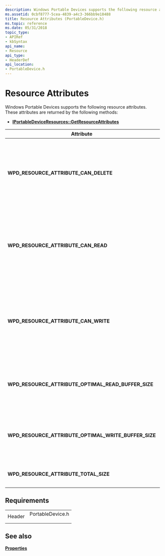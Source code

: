 ```yaml
---
description: Windows Portable Devices supports the following resource attributes.
ms.assetid: 0cbf8777-5cea-4839-a4c3-366bb9e18488
title: Resource Attributes (PortableDevice.h)
ms.topic: reference
ms.date: 05/31/2018
topic_type: 
- APIRef
- kbSyntax
api_name: 
- Resource
api_type: 
- HeaderDef
api_location: 
- PortableDevice.h
---
```


# Resource Attributes

Windows Portable Devices supports the following resource attributes. These attributes are returned by the following methods:

-   [**IPortableDeviceResources::GetResourceAttributes**](/windows/desktop/api/PortableDeviceApi/nf-portabledeviceapi-iportabledevicecapabilities-getfixedpropertyattributes)



| Attribute                                                  | VarType      | Description                                                                                                                                 |
|------------------------------------------------------------|--------------|---------------------------------------------------------------------------------------------------------------------------------------------|
| **WPD\_RESOURCE\_ATTRIBUTE\_CAN\_DELETE**                  | **VT\_BOOL** | A Boolean value that specifies whether a client has permission to delete the resource. If absent, it is assumed to be false.                |
| **WPD\_RESOURCE\_ATTRIBUTE\_CAN\_READ**                    | **VT\_BOOL** | A Boolean value that specifies whether a client has permission to open the resource for Read access. If absent, it is assumed to be False.  |
| **WPD\_RESOURCE\_ATTRIBUTE\_CAN\_WRITE**                   | **VT\_BOOL** | A Boolean value that specifies whether a client has permission to open the resource for Write access. If absent, it is assumed to be false. |
| **WPD\_RESOURCE\_ATTRIBUTE\_OPTIMAL\_READ\_BUFFER\_SIZE**  | **VT\_UI4**  | The recommended buffer size that a caller should use for buffered reads from the resource.                                                  |
| **WPD\_RESOURCE\_ATTRIBUTE\_OPTIMAL\_WRITE\_BUFFER\_SIZE** | **VT\_UI4**  | The recommended buffer size that a caller should use for buffered writes on the resource.                                                   |
| **WPD\_RESOURCE\_ATTRIBUTE\_TOTAL\_SIZE**                  | **VT\_UI8**  | The total size of the resource data, in bytes.                                                                                              |



 

## Requirements



|                   |                                                                                             |
|-------------------|---------------------------------------------------------------------------------------------|
| Header<br/> | <dl> <dt>PortableDevice.h</dt> </dl> |



## See also

<dl> <dt>

[**Properties**](properties-and-attributes.md)
</dt> </dl>

 

 




